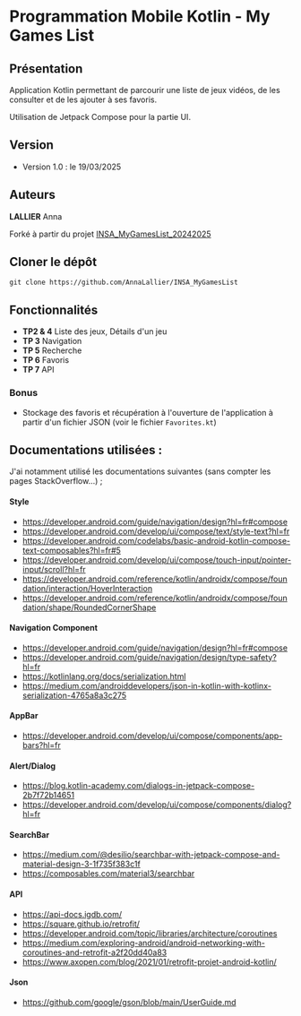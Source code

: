 # Programmation Mobile Kotlin - My Games List

## Présentation

Application Kotlin permettant de parcourir une liste de jeux vidéos, de les consulter et de les ajouter à ses favoris.

Utilisation de Jetpack Compose pour la partie UI.


## Version

- Version 1.0 : le 19/03/2025

## Auteurs
**LALLIER** Anna

Forké à partir du projet [INSA_MyGamesList_20242025](https://github.com/Adjizan/INSA_MyGamesList_20242025)

## Cloner le dépôt

    git clone https://github.com/AnnaLallier/INSA_MyGamesList

## Fonctionnalités

- **TP2 & 4** Liste des jeux, Détails d'un jeu
- **TP 3** Navigation
- **TP 5** Recherche
- **TP 6** Favoris
- **TP 7** API

### Bonus

- Stockage des favoris et récupération à l'ouverture de l'application à partir d'un fichier JSON (voir le fichier `Favorites.kt`)


## Documentations utilisées :

J'ai notamment utilisé les documentations suivantes (sans compter les pages StackOverflow...) ;


#### Style
- https://developer.android.com/guide/navigation/design?hl=fr#compose
- https://developer.android.com/develop/ui/compose/text/style-text?hl=fr
- https://developer.android.com/codelabs/basic-android-kotlin-compose-text-composables?hl=fr#5
- https://developer.android.com/develop/ui/compose/touch-input/pointer-input/scroll?hl=fr
- https://developer.android.com/reference/kotlin/androidx/compose/foundation/interaction/HoverInteraction
- https://developer.android.com/reference/kotlin/androidx/compose/foundation/shape/RoundedCornerShape

#### Navigation Component
- https://developer.android.com/guide/navigation/design?hl=fr#compose
- https://developer.android.com/guide/navigation/design/type-safety?hl=fr
- https://kotlinlang.org/docs/serialization.html
- https://medium.com/androiddevelopers/json-in-kotlin-with-kotlinx-serialization-4765a8a3c275

#### AppBar
- https://developer.android.com/develop/ui/compose/components/app-bars?hl=fr

#### Alert/Dialog

- https://blog.kotlin-academy.com/dialogs-in-jetpack-compose-2b7f72b14651
- https://developer.android.com/develop/ui/compose/components/dialog?hl=fr


#### SearchBar
- https://medium.com/@desilio/searchbar-with-jetpack-compose-and-material-design-3-1f735f383c1f
- https://composables.com/material3/searchbar


#### API
- https://api-docs.igdb.com/
- https://square.github.io/retrofit/
- https://developer.android.com/topic/libraries/architecture/coroutines
- https://medium.com/exploring-android/android-networking-with-coroutines-and-retrofit-a2f20dd40a83
- https://www.axopen.com/blog/2021/01/retrofit-projet-android-kotlin/

#### Json
-  https://github.com/google/gson/blob/main/UserGuide.md